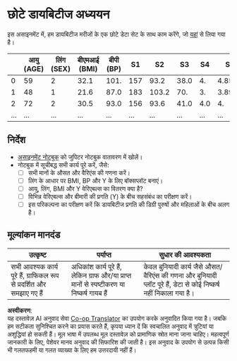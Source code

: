 <!--
CO_OP_TRANSLATOR_METADATA:
{
  "original_hash": "01d1b493e8b51a6ebb42524f6b1bcfff",
  "translation_date": "2025-08-24T21:44:44+00:00",
  "source_file": "1-Introduction/04-stats-and-probability/assignment.md",
  "language_code": "hi"
}
-->
# छोटे डायबिटीज अध्ययन

इस असाइनमेंट में, हम डायबिटीज मरीजों के एक छोटे डेटा सेट के साथ काम करेंगे, जो [यहां](https://www4.stat.ncsu.edu/~boos/var.select/diabetes.html) से लिया गया है।

|   | आयु (AGE) | लिंग (SEX) | बीएमआई (BMI) | बीपी (BP) | S1 | S2 | S3 | S4 | S5 | S6 | Y  |
|---|-----|-----|-----|----|----|----|----|----|----|----|----|
| 0 | 59 | 2 | 32.1 | 101. | 157 | 93.2 | 38.0 | 4. | 4.8598 | 87 | 151 |
| 1 | 48 | 1 | 21.6 | 87.0 | 183 | 103.2 | 70. | 3. | 3.8918 | 69 | 75 |
| 2 | 72 | 2 | 30.5 | 93.0 | 156 | 93.6 | 41.0 | 4.0 | 4. | 85 | 141 |
| ... | ... | ... | ... | ...| ...| ...| ...| ...| ...| ...| ... |

## निर्देश

* [असाइनमेंट नोटबुक](../../../../1-Introduction/04-stats-and-probability/assignment.ipynb) को जुपिटर नोटबुक वातावरण में खोलें।
* नोटबुक में सूचीबद्ध सभी कार्य पूरे करें, जैसे:
   * [ ] सभी मानों के औसत और वैरिएंस की गणना करें।
   * [ ] लिंग के आधार पर BMI, BP और Y के लिए बॉक्सप्लॉट बनाएं।
   * [ ] आयु, लिंग, BMI और Y वेरिएबल्स का वितरण क्या है?
   * [ ] विभिन्न वेरिएबल्स और बीमारी की प्रगति (Y) के बीच सहसंबंध का परीक्षण करें।
   * [ ] इस परिकल्पना का परीक्षण करें कि डायबिटीज प्रगति की डिग्री पुरुषों और महिलाओं के बीच अलग है।

## मूल्यांकन मानदंड

उत्कृष्ट | पर्याप्त | सुधार की आवश्यकता
--- | --- | -- |
सभी आवश्यक कार्य पूरे हैं, ग्राफिकल रूप से प्रदर्शित और समझाए गए हैं | अधिकांश कार्य पूरे हैं, लेकिन ग्राफ और/या प्राप्त मानों से स्पष्टीकरण या निष्कर्ष गायब हैं | केवल बुनियादी कार्य जैसे औसत/वैरिएंस की गणना और बुनियादी प्लॉट पूरे हैं, डेटा से कोई निष्कर्ष नहीं निकाला गया है।

**अस्वीकरण**:  
यह दस्तावेज़ AI अनुवाद सेवा [Co-op Translator](https://github.com/Azure/co-op-translator) का उपयोग करके अनुवादित किया गया है। जबकि हम सटीकता सुनिश्चित करने का प्रयास करते हैं, कृपया ध्यान दें कि स्वचालित अनुवाद में त्रुटियां या अशुद्धियां हो सकती हैं। मूल भाषा में उपलब्ध मूल दस्तावेज़ को प्रामाणिक स्रोत माना जाना चाहिए। महत्वपूर्ण जानकारी के लिए, पेशेवर मानव अनुवाद की सिफारिश की जाती है। इस अनुवाद के उपयोग से उत्पन्न किसी भी गलतफहमी या गलत व्याख्या के लिए हम उत्तरदायी नहीं हैं।
